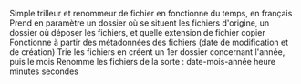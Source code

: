 Simple trilleur et renommeur de fichier en fonctionne du temps, en français
Prend en paramètre un dossier où se situent les fichiers d'origine, un dossier où déposer les fichiers, et quelle extension de fichier copier
Fonctionne à partir des métadonnées des fichiers (date de modification et de création)
Trie les fichiers en créent un 1er dossier concernant l'année, puis le mois
Renomme les fichiers de la sorte : 
date-mois-année heure minutes secondes
